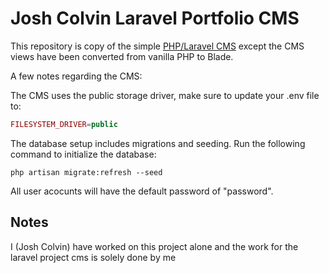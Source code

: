 # Josh Colvin Laravel Portfolio CMS

This repository is copy of the simple [PHP/Laravel CMS](https://github.com/codeadamca/php-cms-laravel) except the CMS views have been converted from vanilla PHP to Blade.

A few notes regarding the CMS:

The CMS uses the public storage driver, make sure to update your .env file to:

```php
FILESYSTEM_DRIVER=public
```

The database setup includes migrations and seeding. Run the following command to initialize the database:

```
php artisan migrate:refresh --seed
```

All user acocunts will have the default password of "password".

## Notes
I (Josh Colvin) have worked on this project alone and the work for the laravel project cms is solely done by me